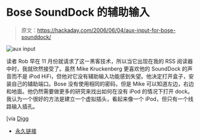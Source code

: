 # Bose SoundDock 的辅助输入

> 原文：<https://hackaday.com/2006/06/04/aux-input-for-bose-sounddock/>

![aux input](img/50d58c52f156d38d1e3cd10023980927.png)

读者 Rob 早在 11 月份就请求了这一黑客技术，所以当它出现在我的 RSS 阅读器中时，我就欣然接受了。虽然 Mike Kruckenberg 更喜欢他的 SoundDock 的声音而不是 iPod HiFi，但他对它没有辅助输入功能感到失望。他决定打开盒子，安装自己的辅助端口。Bose 没有使用相同的密码，但是 Mike 可以知道左边，右边和地面。他仍然需要做更多的研究来找出如何在没有 iPod 的情况下打开 dock。我认为一个很好的方法是建立一个虚拟插头，看起来像一个 iPod，但只有一个线路输入插孔。

[via [Digg](http://digg.com/hardware/Hack_your_Bose_SoundDock)

*   [永久链接](http://mike.kruckenberg.com/archives/2006/06/add_aux_input_t.html)